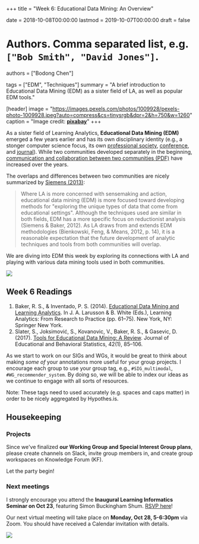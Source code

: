 +++
title = "Week 6: Educational Data Mining: An Overview"

date = 2018-10-08T00:00:00
lastmod = 2019-10-07T00:00:00
draft = false

# Authors. Comma separated list, e.g. `["Bob Smith", "David Jones"]`.
authors = ["Bodong Chen"]

tags = ["EDM", "Techniques"]
summary = "A brief introduction to Educational Data Mining (EDM) as a sister field of LA, as well as popular EDM tools."

[header]
image = "https://images.pexels.com/photos/1009928/pexels-photo-1009928.jpeg?auto=compress&cs=tinysrgb&dpr=2&h=750&w=1260"
caption = "Image credit: [**pixabay**](https://www.pexels.com/photo/yellow-heavy-equipment-1009928/)"
+++


As a sister field of Learning Analytics, **Educational Data Mining (EDM)** emerged a few years earlier and has its own disciplinary identity (e.g., a stonger computer science focus, its own [professional society](http://educationaldatamining.org/about/), [conference](http://educationaldatamining.org/conferences/), and [journal](https://jedm.educationaldatamining.org/index.php/JEDM)). While two communities developed separately in the beginning, [communication and collaboration between two communities (PDF)](http://www.upenn.edu/learninganalytics/ryanbaker/LAKs%20reformatting%20v2.pdf) have increased over the years. 

The overlaps and differences between two communities are nicely summarized by [Siemens (2013)](http://journals.sagepub.com/doi/10.1177/0002764213498851):

> Where LA is more concerned with sensemaking and action, educational data mining  (EDM) is more focused toward developing methods for "exploring the unique types of  data that come from educational settings". Although the techniques used are similar  in  both  fields,  EDM  has  a  more  specific  focus  on  reductionist  analysis  (Siemens  &   Baker,  2012).  As  LA  draws  from  and  extends  EDM  methodologies  (Bienkowski,   Feng, & Means, 2012, p. 14), it is a reasonable expectation that the future development  of analytic techniques and tools from both communities will overlap.

We are diving into EDM this week by exploring its connections with LA and playing with various data mining tools used in both communities. 

![](http://educationaldatamining.org/EDM_ORG/wp-content/uploads/2017/09/edm.png)

## Week 6 Readings


1. Baker, R. S., & Inventado, P. S. (2014). [Educational Data Mining and Learning Analytics](https://link-springer-com.ezp1.lib.umn.edu/chapter/10.1007%2F978-1-4614-3305-7_4). In J. A. Larusson & B. White (Eds.), Learning Analytics: From Research to Practice (pp. 61–75). New York, NY: Springer New York. 
2. Slater, S., Joksimović, S., Kovanovic, V., Baker, R. S., & Gasevic, D. (2017). [Tools for Educational Data Mining: A Review](http://journals.sagepub.com/doi/10.3102/1076998616666808). Journal of Educational and Behavioral Statistics, 42(1), 85–106. 

As we start to work on our SIGs and WGs, it would be great to think about making *some of* your annotations more useful for your group projects. I encourage each group to use your group tag, e.g., `#SIG_multimodal`, `#WG_recommender_system`. By doing so, we will be able to index our ideas as we continue to engage with all sorts of resources. 

Note: These tags need to used accurately (e.g. spaces and caps matter) in order to be nicely aggregated by Hypothes.is. 

## Housekeeping

### Projects

Since we've finalized **our Working Group and Special Interest Group plans**, please create channels on Slack, invite group members in, and create group workspaces on Knowledge Forum (KF). 

Let the party begin!

### Next meetings

I strongly encourage you attend the **Inaugural Learning Informatics Seminar on Oct 23**, featuring Simon Buckingham Shum.  [RSVP here](http://z.umn.edu/learning-info)! 

Our next virtual meeting will take place on **Monday, Oct 28, 5-6:30pm** via Zoom. You should have received a Calendar invitation with details. 



![](https://thumbs.gfycat.com/WeakAnyBallpython-size_restricted.gif)